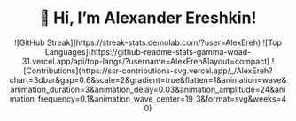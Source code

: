 <div align="center">
    <h1 align="center"> 👋 Hi, I’m Alexander Ereshkin! </h1>
    ![GitHub Streak](https://streak-stats.demolab.com/?user=AlexEreh)
    ![Top Languages](https://github-readme-stats-gamma-woad-31.vercel.app/api/top-langs/?username=AlexEreh&layout=compact)
    ![Contributions](https://ssr-contributions-svg.vercel.app/_/AlexEreh?chart=3dbar&gap=0.6&scale=2&gradient=true&flatten=1&animation=wave&animation_duration=3&animation_delay=0.03&animation_amplitude=24&animation_frequency=0.1&animation_wave_center=19_3&format=svg&weeks=40)
</div>